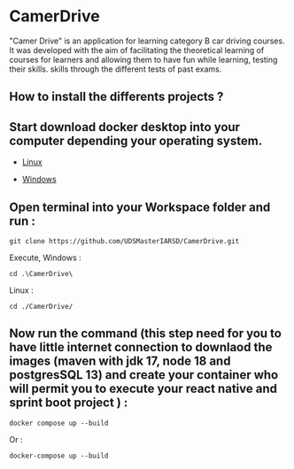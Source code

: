 # CamerDrive
"Camer Drive" is an application for learning category B car driving courses. It was developed with the aim of facilitating the theoretical learning of courses for learners and allowing them to have fun while learning, testing their skills. skills through the different tests of past exams.

## How to install the differents projects ?

## Start download docker desktop into your computer depending your operating system.

- [Linux](https://docs.docker.com/desktop/linux/install/?_gl=1*y60r28*_ga*MjAwNjM4NjMzMy4xNzEyNjIxNzU0*_ga_XJWPQMJYHQ*MTcxMzAwNDk1NS4xMi4xLjE3MTMwMDUwMDMuMTIuMC4w)

- [Windows](https://desktop.docker.com/win/main/amd64/Docker%20Desktop%20Installer.exe?utm_source=docker&utm_medium=webreferral&utm_campaign=dd-smartbutton&utm_location=module&_gl=1*16d69al*_ga*MjAwNjM4NjMzMy4xNzEyNjIxNzU0*_ga_XJWPQMJYHQ*MTcxMzAwNDk1NS4xMi4xLjE3MTMwMDQ5NjAuNTUuMC4w)

## Open  terminal into your Workspace folder and run :
    git clone https://github.com/UDSMasterIARSD/CamerDrive.git
Execute, 
  Windows : 
    
    cd .\CamerDrive\
  Linux :

    cd ./CamerDrive/

## Now run the command (this step need for you to have little internet connection to downlaod the images (maven with jdk 17, node 18 and postgresSQL 13) and create your container who will permit you to execute your react native and sprint boot project ) :
    docker compose up --build 
  Or :

    docker-compose up --build
